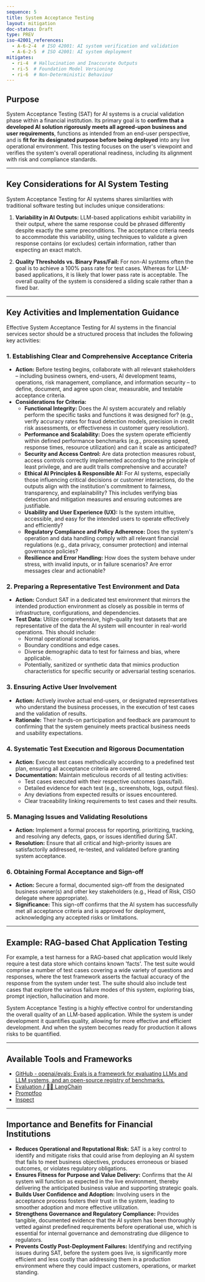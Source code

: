 ```yaml
---
sequence: 5
title: System Acceptance Testing
layout: mitigation
doc-status: Draft
type: PREV
iso-42001_references:
  - A-6-2-4  # ISO 42001: AI system verification and validation
  - A-6-2-5  # ISO 42001: AI system deployment
mitigates:
  - ri-4  # Hallucination and Inaccurate Outputs
  - ri-5  # Foundation Model Versioning
  - ri-6  # Non-Deterministic Behaviour
---
```


## Purpose

System Acceptance Testing (SAT) for AI systems is a crucial validation phase within a financial institution. Its primary goal is to **confirm that a developed AI solution rigorously meets all agreed-upon business and user requirements**, functions as intended from an end-user perspective, and is **fit for its designated purpose before being deployed** into any live operational environment. This testing focuses on the user's viewpoint and verifies the system's overall operational readiness, including its alignment with risk and compliance standards.

---
## Key Considerations for AI System Testing

System Acceptance Testing for AI systems shares similarities with traditional software testing but includes unique considerations:

1. **Variability in AI Outputs:** LLM-based applications exhibit variability in their output, where the same response could be phrased differently despite exactly the same preconditions. The acceptance criteria needs to accommodate this variability, using techniques to validate a given response contains (or excludes) certain information, rather than expecting an exact match.

2. **Quality Thresholds vs. Binary Pass/Fail:** For non-AI systems often the goal is to achieve a 100% pass rate for test cases. Whereas for LLM-based applications, it is likely that lower pass rate is acceptable. The overall quality of the system is considered a sliding scale rather than a fixed bar.

---
## Key Activities and Implementation Guidance

Effective System Acceptance Testing for AI systems in the financial services sector should be a structured process that includes the following key activities:

### 1. Establishing Clear and Comprehensive Acceptance Criteria
* **Action:** Before testing begins, collaborate with all relevant stakeholders – including business owners, end-users, AI development teams, operations, risk management, compliance, and information security – to define, document, and agree upon clear, measurable, and testable acceptance criteria.
* **Considerations for Criteria:**
    * **Functional Integrity:** Does the AI system accurately and reliably perform the specific tasks and functions it was designed for? (e.g., verify accuracy rates for fraud detection models, precision in credit risk assessments, or effectiveness in customer query resolution).
    * **Performance and Scalability:** Does the system operate efficiently within defined performance benchmarks (e.g., processing speed, response times, resource utilization) and can it scale as anticipated?
    * **Security and Access Control:** Are data protection measures robust, access controls correctly implemented according to the principle of least privilege, and are audit trails comprehensive and accurate?
    * **Ethical AI Principles & Responsible AI:** For AI systems, especially those influencing critical decisions or customer interactions, do the outputs align with the institution's commitment to fairness, transparency, and explainability? This includes verifying bias detection and mitigation measures and ensuring outcomes are justifiable.
    * **Usability and User Experience (UX):** Is the system intuitive, accessible, and easy for the intended users to operate effectively and efficiently?
    * **Regulatory Compliance and Policy Adherence:** Does the system's operation and data handling comply with all relevant financial regulations (e.g., data privacy, consumer protection) and internal governance policies?
    * **Resilience and Error Handling:** How does the system behave under stress, with invalid inputs, or in failure scenarios? Are error messages clear and actionable?

### 2. Preparing a Representative Test Environment and Data
* **Action:** Conduct SAT in a dedicated test environment that mirrors the intended production environment as closely as possible in terms of infrastructure, configurations, and dependencies.
* **Test Data:** Utilize comprehensive, high-quality test datasets that are representative of the data the AI system will encounter in real-world operations. This should include:
    * Normal operational scenarios.
    * Boundary conditions and edge cases.
    * Diverse demographic data to test for fairness and bias, where applicable.
    * Potentially, sanitized or synthetic data that mimics production characteristics for specific security or adversarial testing scenarios.

### 3. Ensuring Active User Involvement
* **Action:** Actively involve actual end-users, or designated representatives who understand the business processes, in the execution of test cases and the validation of results.
* **Rationale:** Their hands-on participation and feedback are paramount to confirming that the system genuinely meets practical business needs and usability expectations.

### 4. Systematic Test Execution and Rigorous Documentation
* **Action:** Execute test cases methodically according to a predefined test plan, ensuring all acceptance criteria are covered.
* **Documentation:** Maintain meticulous records of all testing activities:
    * Test cases executed with their respective outcomes (pass/fail).
    * Detailed evidence for each test (e.g., screenshots, logs, output files).
    * Any deviations from expected results or issues encountered.
    * Clear traceability linking requirements to test cases and their results.

### 5. Managing Issues and Validating Resolutions
* **Action:** Implement a formal process for reporting, prioritizing, tracking, and resolving any defects, gaps, or issues identified during SAT.
* **Resolution:** Ensure that all critical and high-priority issues are satisfactorily addressed, re-tested, and validated before granting system acceptance.

### 6. Obtaining Formal Acceptance and Sign-off
* **Action:** Secure a formal, documented sign-off from the designated business owner(s) and other key stakeholders (e.g., Head of Risk, CISO delegate where appropriate).
* **Significance:** This sign-off confirms that the AI system has successfully met all acceptance criteria and is approved for deployment, acknowledging any accepted risks or limitations.

---
## Example: RAG-based Chat Application Testing

For example, a test harness for a RAG-based chat application would likely require a test data store which contains known 'facts'. The test suite would comprise a number of test cases covering a wide variety of questions and responses, where the test framework asserts the factual accuracy of the response from the system under test. The suite should also include test cases that explore the various failure modes of this system, exploring bias, prompt injection, hallucination and more.

System Acceptance Testing is a highly effective control for understanding the overall quality of an LLM-based application. While the system is under development it quantifies quality, allowing for more effective and efficient development. And when the system becomes ready for production it allows risks to be quantified.

---
## Available Tools and Frameworks

* [GitHub - openai/evals: Evals is a framework for evaluating LLMs and LLM systems, and an open-source registry of benchmarks.](https://github.com/openai/evals)
* [Evaluation / 🦜️🔗 LangChain](https://python.langchain.com/v0.1/docs/guides/productionization/evaluation/)
* [Promptfoo](https://www.promptfoo.dev/)
* [Inspect](https://inspect.ai-safety-institute.org.uk/)

---
## Importance and Benefits for Financial Institutions

* **Reduces Operational and Reputational Risk:** SAT is a key control to identify and mitigate risks that could arise from deploying an AI system that fails to meet business objectives, produces erroneous or biased outcomes, or violates regulatory obligations.
* **Ensures Fitness for Purpose and Value Delivery:** Confirms that the AI system will function as expected in the live environment, thereby delivering the anticipated business value and supporting strategic goals.
* **Builds User Confidence and Adoption:** Involving users in the acceptance process fosters their trust in the system, leading to smoother adoption and more effective utilization.
* **Strengthens Governance and Regulatory Compliance:** Provides tangible, documented evidence that the AI system has been thoroughly vetted against predefined requirements before operational use, which is essential for internal governance and demonstrating due diligence to regulators.
* **Prevents Costly Post-Deployment Failures:** Identifying and rectifying issues during SAT, before the system goes live, is significantly more efficient and less costly than addressing them in a production environment where they could impact customers, operations, or market standing.
